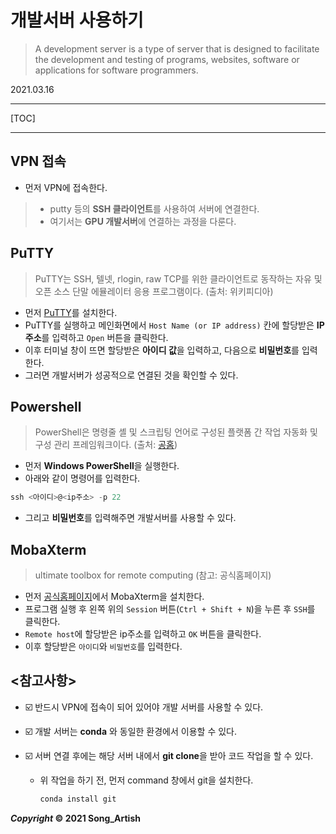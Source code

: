 # 개발서버 사용하기

> A development server is a type of server that is designed to facilitate the development and testing of programs, websites, software or applications for software programmers.

2021.03.16

---

[TOC]

---



## VPN 접속

- 먼저 VPN에 접속한다.

> - putty 등의 **SSH 클라이언트**를 사용하여 서버에 연결한다.
> - 여기서는 **GPU 개발서버**에 연결하는 과정을 다룬다.



## PuTTY

> PuTTY는 SSH, 텔넷, rlogin, raw TCP를 위한 클라이언트로 동작하는 자유 및 오픈 소스 단말 에뮬레이터 응용 프로그램이다. (출처: 위키피디아)

- 먼저 [PuTTY](https://putty.softonic.kr/)를 설치한다.
- PuTTY를 실행하고 메인화면에서 `Host Name (or IP address)` 칸에 할당받은 **IP 주소**를 입력하고 `Open` 버튼을 클릭한다.
- 이후 터미널 창이 뜨면 할당받은 **아이디 값**을 입력하고, 다음으로 **비밀번호**를 입력한다.
- 그러면 개발서버가 성공적으로 연결된 것을 확인할 수 있다.



## Powershell

> PowerShell은 명령줄 셸 및 스크립팅 언어로 구성된 플랫폼 간 작업 자동화 및 구성 관리 프레임워크이다. (출처: [공홈](https://docs.microsoft.com/ko-kr/powershell/scripting/overview?view=powershell-7.1_))

- 먼저 **Windows PowerShell**을 실행한다.
- 아래와 같이 명령어를 입력한다.

```powershell
ssh <아이디>@<ip주소> -p 22
```

- 그리고 **비밀번호**를 입력해주면 개발서버를 사용할 수 있다.



## MobaXterm

> ultimate toolbox for remote computing (참고: 공식홈페이지)

- 먼저 [공식홈페이지](https://mobaxterm.mobatek.net/)에서 MobaXterm을 설치한다.
- 프로그램 실행 후 왼쪽 위의 `Session` 버튼(`Ctrl + Shift + N`)을 누른 후 `SSH`를 클릭한다.
- `Remote host`에 할당받은 ip주소를 입력하고 `OK` 버튼을 클릭한다.
- 이후 할당받은 `아이디`와 `비밀번호`를 입력한다.



## <참고사항>

- :ballot_box_with_check: 반드시 VPN에 접속이 되어 있어야 개발 서버를 사용할 수 있다.

- :ballot_box_with_check: 개발 서버는 **conda** 와 동일한 환경에서 이용할 수 있다.

- :ballot_box_with_check: 서버 연결 후에는 해당 서버 내에서 **git clone**을 받아 코드 작업을 할 수 있다.

  - 위 작업을 하기 전, 먼저 command 창에서 git을 설치한다.

    ```powershell
    conda install git
    ```

    

***Copyright* © 2021 Song_Artish**

